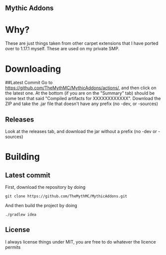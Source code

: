 ## Mythic Addons

# Why?
These are just things taken from other carpet extensions that I have ported over to 1.17.1 myself. These are used on my private SMP.

# Downloading

##Latest Commit
Go to https://github.com/TheMythMC/MythicAddons/actions/, and then click on the latest one. At the bottom (if you are on the "Summary" tab) should be some text that said "Compiled artifacts for XXXXXXXXXXXX". Download the ZIP and take the .jar file that doesn't have any prefix (no -dev, or -sources)

## Releases
Look at the releases tab, and download the jar without a prefix (no -dev or -sources)

# Building

## Latest commit
First, download the repository by doing
```
git clone https://github.com/TheMythMC/MythicAddons.git
```
And then build the project by doing
```
./gradlew idea
```

## License

I always license things under MIT, you are free to do whatever the licence permits
